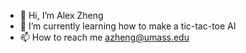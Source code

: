 - 👋 Hi, I’m Alex Zheng
- 🌱 I’m currently learning how to make a tic-tac-toe AI
- 📫 How to reach me azheng@umass.edu

<!---
sazzle2/sazzle2 is a ✨ special ✨ repository because its `README.md` (this file) appears on your GitHub profile.
You can click the Preview link to take a look at your changes.
--->
